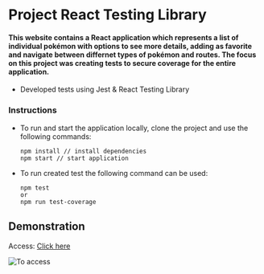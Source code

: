 # Project React Testing Library

#### This website contains a React application which represents a list of individual pokémon with options to see more details, adding as favorite and navigate between differnet types of pokémon and routes. The focus on this project was creating tests to secure coverage for the entire application. 

* Developed tests using Jest & React Testing Library

### Instructions
* To run and start the application locally, clone the project and use the following commands:

  ```
  npm install // install dependencies
  npm start // start application
  ```
  
* To run created test the following command can be used:

  ```
  npm test
  or
  npm run test-coverage
  ```

## Demonstration
Access: [Click here](https://react-testing-library-pirminp.vercel.app/)

![To access]()
